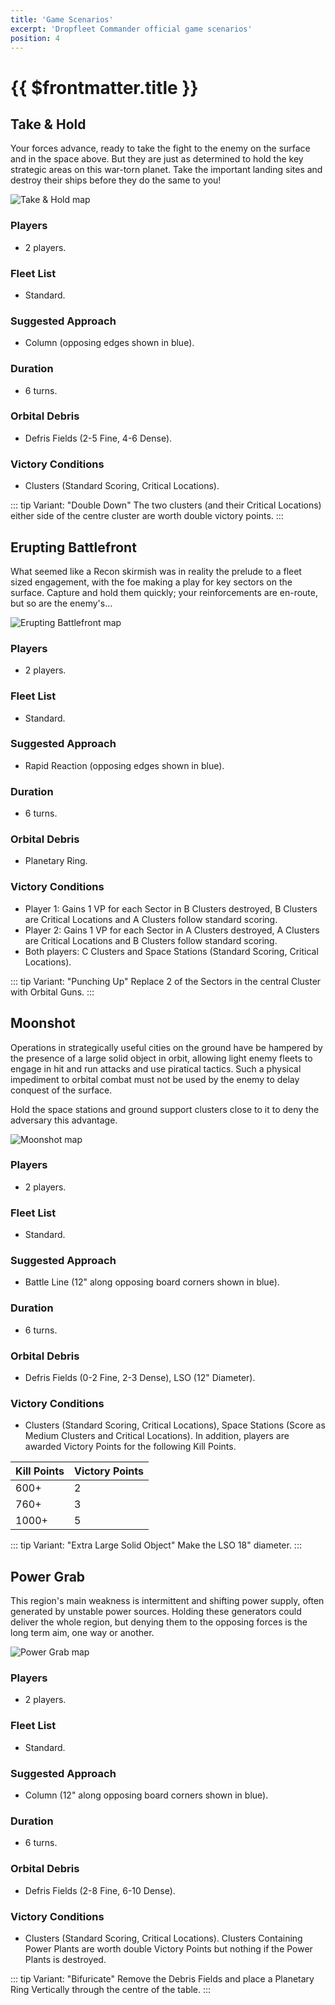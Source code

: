 ```yaml
---
title: 'Game Scenarios'
excerpt: 'Dropfleet Commander official game scenarios'
position: 4
---
```


# {{ $frontmatter.title }}

## Take & Hold

Your forces advance, ready to take the fight to the enemy on the surface and in the space above. But they are just as determined to hold the key strategic areas on this war-torn planet. Take the important landing sites and destroy their ships before they do the same to you!

![Take & Hold map](/img/ui/400x400.svg "Take & Hold")

### Players
* 2 players.

### Fleet List
* Standard.

### Suggested Approach
* Column (opposing edges shown in blue).

### Duration
* 6 turns.

### Orbital Debris
* Defris Fields (2-5 Fine, 4-6 Dense).

### Victory Conditions
* Clusters (Standard Scoring, Critical Locations).

::: tip Variant: "Double Down"
The two clusters (and their Critical Locations) either side of the centre cluster are worth double victory points.
:::

## Erupting Battlefront

What seemed like a Recon skirmish was in reality the prelude to a fleet sized
engagement, with the foe making a play for key sectors on the surface. Capture and hold them quickly; your reinforcements are en-route, but so are the enemy's...

![Erupting Battlefront map](/img/ui/400x400.svg "Erupting Battlefront")

### Players
* 2 players.

### Fleet List
* Standard.

### Suggested Approach
* Rapid Reaction (opposing edges shown in blue).

### Duration
* 6 turns.

### Orbital Debris
* Planetary Ring.

### Victory Conditions
* Player 1: Gains 1 VP for each Sector in B Clusters destroyed, B Clusters are Critical Locations and A Clusters follow standard scoring.
* Player 2: Gains 1 VP for each Sector in A Clusters destroyed, A Clusters are Critical Locations and B Clusters follow standard scoring.
* Both players: C Clusters and Space Stations (Standard Scoring, Critical Locations).

::: tip Variant: "Punching Up"
Replace 2 of the Sectors in the central Cluster with Orbital Guns.
:::

## Moonshot

Operations in strategically useful cities on the ground have be hampered by the presence of a large solid object in orbit, allowing light enemy fleets to engage in hit and run attacks and use piratical tactics. Such a physical impediment to orbital combat must not be used by the enemy to delay conquest of the surface.

Hold the space stations and ground support clusters close to it to deny the adversary this advantage.

![Moonshot map](/img/ui/400x400.svg "Moonshot")

### Players
* 2 players.

### Fleet List
* Standard.

### Suggested Approach
* Battle Line (12" along opposing board corners shown in blue).

### Duration
* 6 turns.

### Orbital Debris
* Defris Fields (0-2 Fine, 2-3 Dense), LSO (12" Diameter).

### Victory Conditions
* Clusters (Standard Scoring, Critical Locations), Space Stations (Score as Medium Clusters and Critical Locations). In addition, players are awarded Victory Points for the following Kill Points.

<table>
  <thead>
    <tr>
      <th>Kill Points</th>
      <th>Victory Points</th>
    </tr>
  </thead>
  <tbody>
    <tr>
      <td>600+</td>
      <td>2</td>
    </tr>
    <tr>
      <td>760+</td>
      <td>3</td>
    </tr>
    <tr>
      <td>1000+</td>
      <td>5</td>
    </tr>
  </tbody>
</table>

::: tip Variant: "Extra Large Solid Object"
Make the LSO 18" diameter.
:::

## Power Grab

This region's main weakness is intermittent and shifting power supply, often generated by unstable power sources. Holding these generators could deliver the whole region, but denying them to the opposing forces is the long term aim, one way or another.

![Power Grab map](/img/ui/400x400.svg "Power Grab")

### Players
* 2 players.

### Fleet List
* Standard.

### Suggested Approach
* Column (12" along opposing board corners shown in blue).

### Duration
* 6 turns.

### Orbital Debris
* Defris Fields (2-8 Fine, 6-10 Dense).

### Victory Conditions
* Clusters (Standard Scoring, Critical Locations). Clusters Containing Power Plants are worth double Victory Points but nothing if the Power Plants is destroyed.

::: tip Variant: "Bifuricate"
Remove the Debris Fields and place a Planetary Ring Vertically through the centre of the table.
:::
